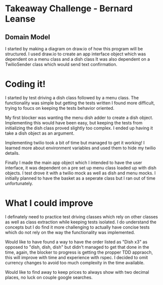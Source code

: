 # Takeaway Challenge - Bernard Leanse

## Domain Model

I started by making a diagram on draw.io of how this program will be structured. 
I used draw.io to create an app interface object which was dependent on a menu class and a dish class
It was also dependent on a TwilioSender class which would send text confirmation.

# Coding it!

I started by test driving a dish class followed by a menu class. The functionality was simple 
but getting the tests written I found more difficult, trying to foucs on keeping the tests behavior oriented.

My first blocker was wanting the menu dish adder to create a dish object. Implementing this would have been easy,
but keeping the tests from initializing the dish class proved slightly too complex. I ended up having it take a dish object as
an argument.

Implementing twilio took a bit of time but managed to get it working! I learned more about environment variables and used them
to hide my twilio details.

Finally I made the main app object which I intended to have the user interface, it was dependent on a pre set up menu class loaded
up with dish objects. I test drove it with a twilio mock as well as dish and menu mocks. I initially planned to have the basket as a 
seperate class but I ran out of time unfortunately. 

# What I could improve

I definately need to practice test driving classes which rely on other classes as well as class extraction while keeping
tests isolated. I do understand the concepts but I do find it more challenging to actually have concise tests which do not rely on
the way the functionality was implemented. 

Would like to have found a way to have the order listed as "Dish x3" as opposed to "dish, dish, dish" but didn't managed to get that
done in the time, again, the blocker to progress is getting the propper TDD appraoch, this will improve with time and experience with
rspec. I decided to omit currency changes to avoid too much complexity in the time available. 

Would like to find away to keep prices to always show with two decimal places, no luck on couple google searches.
